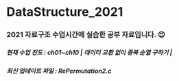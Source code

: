 # DataStructure_2021
<h3> 2021 자료구조 수업시간에 실습한 공부 자료입니다. 😊 </h3>
<h5> 현재 수업 진도 : ch01~ch10 | 데이터 교환 없이 중복 순열 구하기 | </h5>
<h5> 최신 업데이트 파일 : RePermutation2.c </h5>
